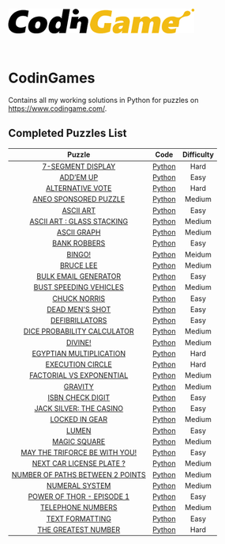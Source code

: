 [![CodinGame](/CodinGame.png)](https://www.codingame.com/ "CodinGame")

<br>

# CodinGames
Contains all my working solutions in Python for puzzles on https://www.codingame.com/.

## Completed Puzzles List
| Puzzle | Code | Difficulty |
|:------:|:----------:|:----:|
| [7-SEGMENT DISPLAY](https://www.codingame.com/training/hard/7-segment-display) | [Python](https://github.com/Miguelor/CodingGames/blob/master/games/7_segment_display.py) | Hard |
| [ADD’EM UP](https://www.codingame.com/training/easy/addem-up) | [Python](https://github.com/Miguelor/CodingGames/blob/master/games/addem_up.py) | Easy |
| [ALTERNATIVE VOTE](https://www.codingame.com/training/hard/alternative-vote) | [Python](https://github.com/Miguelor/CodingGames/blob/master/games/alternative_vote.py) | Hard |
| [ANEO SPONSORED PUZZLE](https://www.codingame.com/training/medium/aneo) | [Python](https://github.com/Miguelor/CodingGames/blob/master/games/aneo_sponsored_puzzle.py) | Medium |
| [ASCII ART](https://www.codingame.com/training/easy/ascii-art) | [Python](https://github.com/Miguelor/CodingGames/blob/master/games/ASCII_art.py) | Easy |
| [ASCII ART : GLASS STACKING](https://www.codingame.com/training/medium/ascii-art-:-glass-stacking) | [Python](https://github.com/Miguelor/CodingGames/blob/master/games/ASCII_ART_glass_stacking.py) | Medium |
| [ASCII GRAPH](https://www.codingame.com/training/medium/ascii-graph) | [Python](https://github.com/Miguelor/CodingGames/blob/master/games/ASCII_graph.py) | Medium |
| [BANK ROBBERS](https://www.codingame.com/training/easy/bank-robbers) | [Python](https://github.com/Miguelor/CodingGames/blob/master/games/bank_robbers.py) | Easy |
| [BINGO!](https://www.codingame.com/training/medium/bingo) | [Python](https://github.com/Miguelor/CodingGames/blob/master/games/bingo!.py) | Meidum |
| [BRUCE LEE](https://www.codingame.com/training/medium/bruce-lee) | [Python](https://github.com/Miguelor/CodingGames/blob/master/games/bruce_lee.py) | Medium |
| [BULK EMAIL GENERATOR](https://www.codingame.com/training/easy/bulk-email-generator) | [Python](https://github.com/Miguelor/CodingGames/blob/master/games/bulk_email_generator.py) | Easy |
| [BUST SPEEDING VEHICLES](https://www.codingame.com/training/medium/bust-speeding-vehicles) | [Python](https://github.com/Miguelor/CodingGames/blob/master/games/bust_speeding_vehicles.py) | Medium |
| [CHUCK NORRIS](https://www.codingame.com/training/easy/chuck-norris) | [Python](https://github.com/Miguelor/CodingGames/blob/master/games/chuck_norris.py) | Easy |
| [DEAD MEN'S SHOT](https://www.codingame.com/training/easy/dead-mens-shot) | [Python](https://github.com/Miguelor/CodingGames/blob/master/games/dead_mens_shot.py) | Easy |
| [DEFIBRILLATORS](https://www.codingame.com/training/easy/defibrillators) | [Python](https://github.com/Miguelor/CodingGames/blob/master/games/defibrillators.py) | Easy |
| [DICE PROBABILITY CALCULATOR](https://www.codingame.com/training/medium/dice-probability-calculator) | [Python](https://github.com/Miguelor/CodingGames/blob/master/games/dice_probability.py) | Medium |
| [DIVINE!](https://www.codingame.com/training/medium/divine!) | [Python](https://github.com/Miguelor/CodingGames/blob/master/games/divine.py) | Medium |
| [EGYPTIAN MULTIPLICATION](https://www.codingame.com/training/hard/egyptian-multiplication) | [Python](https://github.com/Miguelor/CodingGames/blob/master/games/egyptian_multiplication.py) | Hard |
| [EXECUTION CIRCLE](https://www.codingame.com/training/hard/execution-circle) | [Python](https://github.com/Miguelor/CodingGames/blob/master/games/execution_circle.py) | Hard |
| [FACTORIAL VS EXPONENTIAL](https://www.codingame.com/training/medium/factorial-vs-exponential) | [Python](https://github.com/Miguelor/CodingGames/blob/master/games/factorial_vs_exponential.py) | Medium |
| [GRAVITY](https://www.codingame.com/training/medium/gravity) | [Python](https://github.com/Miguelor/CodingGames/blob/master/games/gravity.py) | Medium |
| [ISBN CHECK DIGIT](https://www.codingame.com/training/easy/isbn-check-digit) | [Python](https://github.com/Miguelor/CodingGames/blob/master/games/ISBN_Check_digit.py) | Easy |
| [JACK SILVER: THE CASINO](https://www.codingame.com/ide/puzzle/jack-silver-the-casino) | [Python](https://github.com/Miguelor/CodingGames/blob/master/games/jack_silver_the_casino.py) | Easy |
| [LOCKED IN GEAR](https://www.codingame.com/training/medium/locked-in-gear) | [Python](https://github.com/Miguelor/CodingGames/blob/master/games/locked_in_gear.py) | Medium |
| [LUMEN](https://www.codingame.com/training/easy/lumen) | [Python](https://github.com/Miguelor/CodingGames/blob/master/games/lumen.py) | Easy |
| [MAGIC SQUARE](https://www.codingame.com/training/medium/magic-square) | [Python](https://github.com/Miguelor/CodingGames/blob/master/games/magic_square.py) | Medium |
| [MAY THE TRIFORCE BE WITH YOU!](https://www.codingame.com/training/easy/may-the-triforce-be-with-you) | [Python](https://github.com/Miguelor/CodingGames/blob/master/games/may_the_triforce_be_with_you.py) | Easy |
| [NEXT CAR LICENSE PLATE ?](https://www.codingame.com/training/medium/next-car-license-plate) | [Python](https://github.com/Miguelor/CodingGames/blob/master/games/next_car_license_plate.py) | Medium |
| [NUMBER OF PATHS BETWEEN 2 POINTS](https://www.codingame.com/training/medium/number-of-paths-between-2-points) | [Python](https://github.com/Miguelor/CodingGames/blob/master/games/number_of_paths.py) | Medium |
| [NUMERAL SYSTEM](https://www.codingame.com/training/medium/numeral-system) | [Python](https://github.com/Miguelor/CodingGames/blob/master/games/numeral_system.py) | Medium |
| [POWER OF THOR - EPISODE 1](https://www.codingame.com/training/easy/power-of-thor-episode-1) | [Python](https://github.com/Miguelor/CodingGames/blob/master/games/thor1.py) | Easy |
| [TELEPHONE NUMBERS](https://www.codingame.com/training/medium/telephone-numbers) | [Python](https://github.com/Miguelor/CodingGames/blob/master/games/telephone_numbers.py) | Medium |
| [TEXT FORMATTING](https://www.codingame.com/training/easy/text-formatting) | [Python](https://github.com/Miguelor/CodingGames/blob/master/games/text_formatting.py) | Easy |
| [THE GREATEST NUMBER](https://www.codingame.com/training/hard/the-greatest-number) | [Python](https://github.com/Miguelor/CodingGames/blob/master/games/greatest_number.py) | Hard |

